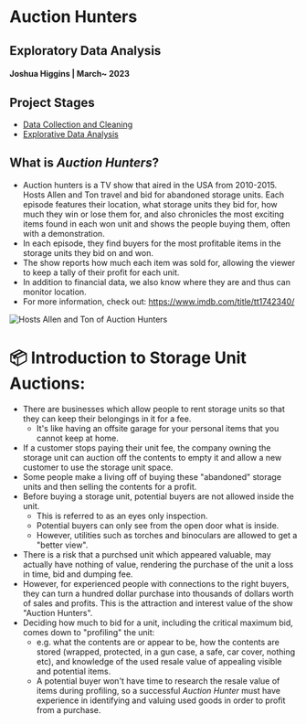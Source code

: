 # **Auction Hunters**
## Exploratory Data Analysis
#### Joshua Higgins | March~ 2023

## Project Stages
* [Data Collection and Cleaning](https://github.com/Joshua-Higgins-jp/Auction_Hunters_EDA/blob/master/auction_hunters_preprocessing.ipynb)
* [Explorative Data Analysis](https://github.com/Joshua-Higgins-jp/Auction_Hunters_EDA/blob/master/auction_hunters_eda.ipynb)

## What is *Auction Hunters*?
* Auction hunters is a TV show that aired in the USA from 2010-2015. Hosts Allen and Ton travel and bid for abandoned storage units. Each episode features their location, what storage units they bid for, how much they win or lose them for, and also chronicles the most exciting items found in each won unit and shows the people buying them, often with a demonstration.
* In each episode, they find buyers for the most profitable items in the storage units they bid on and won.
* The show reports how much each item was sold for, allowing the viewer to keep a tally of their profit for each unit.
* In addition to financial data, we also know where they are and thus can monitor location.
* For more information, check out: https://www.imdb.com/title/tt1742340/

<img src="https://m.media-amazon.com/images/M/MV5BNTc4OTE0MzcxOF5BMl5BanBnXkFtZTcwMjQ0NTM0Ng@@._V1_FMjpg_UX558_.jpg" alt="Hosts Allen and Ton of Auction Hunters">

# 📦 **Introduction to Storage Unit Auctions:** 
* There are businesses which allow people to rent storage units so that they can keep their belongings in it for a fee.
   * It's like having an offsite garage for your personal items that you cannot keep at home.
* If a customer stops paying their unit fee, the company owning the storage unit can auction off the contents to empty it and allow a new customer to use the storage unit space.
* Some people make a living off of buying these "abandoned" storage units and then selling the contents for a profit.
* Before buying a storage unit, potential buyers are not allowed inside the unit.
   * This is referred to as an eyes only inspection.
   * Potential buyers can only see from the open door what is inside. 
   * However, utilities such as torches and binoculars are allowed to get a "better view".
* There is a risk that a purchsed unit which appeared valuable, may actually have nothing of value, rendering the purchase of the unit a loss in time, bid and dumping fee.
* However, for experienced people with connections to the right buyers, they can turn a hundred dollar purchase into thousands of dollars worth of sales and profits. This is the attraction and interest value of the show "Auction Hunters".
* Deciding how much to bid for a unit, including the critical maximum bid, comes down to "profiling" the unit:
   * e.g. what the contents are or appear to be, how the contents are stored (wrapped, protected, in a gun case, a safe, car cover, nothing etc), and knowledge of the used resale value of appealing visible and potential items.
   * A potential buyer won't have time to research the resale value of items during profiling, so a successful _Auction Hunter_ must have experience in identifying and valuing used goods in order to profit from a purchase.
   